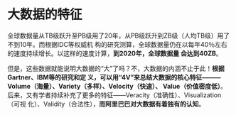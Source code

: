 大数据的特征
===================================================================================
全球数据量从TB级跃升至PB级用了20年，从PB级跃升到ZB级（人均TB级）用了不到10年。而根据IDC等权威机
构的研究测算，全球数据量仍在以每年40％左右的速度持续增长。以这样的速度计算，**到2020年，全球数据量
会达到40ZB**。

但是，这些数据就能说明大数据的“大”了吗？不，大数据的内涵不止于此！**根据Gartner、IBM等的研究和定
义，可以用“4V”来总结大数据的核心特征———Volume（海量）、Variety（多样）、Velocity（快速）、
Value（价值密度低）**。后来，又有学者持续补充了更多的特征——Veracity（准确性）、Visualization（可视
化）、Validity（合法性），**而阿里巴巴对大数据有着独有的认知**。



